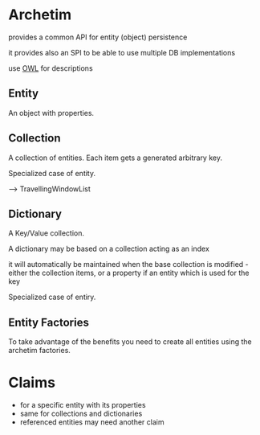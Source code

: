 Archetim
========


provides a common API for entity (object) persistence

it provides also an SPI to be able to use multiple DB implementations

use [OWL](https://www.w3.org/OWL/) for descriptions


## Entity

An object with properties. 

## Collection

A collection of entities. Each item gets a generated arbitrary key.

Specialized case of entity. 

--> TravellingWindowList

## Dictionary

A Key/Value collection. 

A dictionary may be based on a collection acting as an index

it will automatically be maintained when the base collection is modified - either the collection items, or a property if an entity which is used for the key 

Specialized case of entiry. 

## Entity Factories

To take advantage of the benefits you need to create all entities using the 
archetim factories.


# Claims

- for a specific entity with its properties
- same for collections and dictionaries
- referenced entities may need another claim


